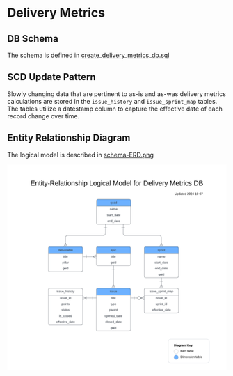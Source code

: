 # Delivery Metrics

## DB Schema
The schema is defined in [create_delivery_metrics_db.sql](./create_delivery_metrics_db.sql) 

## SCD Update Pattern
Slowly changing data that are pertinent to as-is and as-was delivery metrics calculations are stored in the `issue_history` and `issue_sprint_map` tables. The tables utilize a datestamp column to capture the effective date of each record change over time.

## Entity Relationship Diagram
The logical model is described in [schema-ERD.png](./schema-ERD.png)

![entity relationship diagram](./schema-ERD.png)

